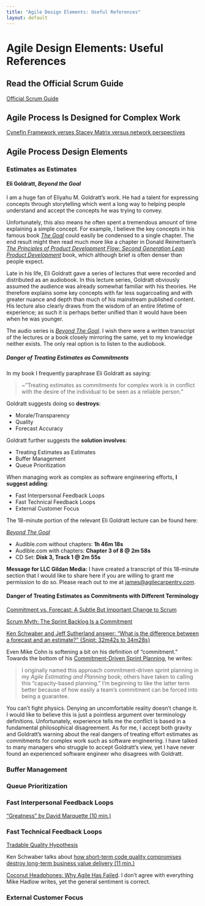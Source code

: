 ```yaml
---
title: "Agile Design Elements: Useful References"
layout: default
---
```


# Agile Design Elements: Useful References

## Read the Official Scrum Guide

[Official Scrum Guide](https://scrumguides.org/)

## Agile Process Is Designed for Complex Work

[Cynefin Framework verses Stacey Matrix versus network perspectives](http://mandenews.blogspot.com/2010/08/test3.html)

## Agile Process Design Elements


### Estimates as Estimates

#### Eli Goldratt, *Beyond the Goal* 

I am a huge fan of Eliyahu M. Goldratt’s work. He had a talent for expressing concepts through storytelling which went a long way to helping people understand and accept the concepts he was trying to convey. 

Unfortunately, this also means he often spent a tremendous amount of time explaining a simple concept. For example, I believe the key concepts in his famous book [*The Goal*](https://www.amazon.com/Goal-Process-Ongoing-Improvement/dp/0884271951) could easily be condensed to a single chapter. The end result might then read much more like a chapter in Donald Reinertsen’s [*The Principles of Product Development Flow: Second Generation Lean Product Development*](https://www.amazon.com/Principles-Product-Development-Flow-Generation/dp/1935401009) book, which although brief is often denser than people expect.

Late in his life, Eli Goldratt gave a series of lectures that were recorded and distributed as an audiobook. In this lecture series, Goldratt obviously assumed the audience was already somewhat familiar with his theories. He therefore explains some key concepts with far less sugarcoating and with greater nuance and depth than much of his mainstream published content. His lecture also clearly draws from the wisdom of an entire lifetime of experience; as such it is perhaps better unified than it would have been when he was younger.

The audio series is [*Beyond The Goal*](https://www.amazon.com/Beyond-Goal-Theory-Constraints/dp/B000ELJ9NO). I wish there were a written transcript of the lectures or a book closely mirroring the same, yet to my knowledge neither exists. The only real option is to listen to the audiobook.

##### Danger of Treating Estimates as Commitments

In my book I frequently paraphrase Eli Goldratt as saying:
>~”Treating estimates as commitments for complex work is in conflict with the desire of the individual to be seen as a reliable person.”

Goldratt suggests doing so **destroys**:

+ Morale/Transparency
+ Quality
+ Forecast Accuracy

Goldratt further suggests the **solution involves**:

+ Treating Estimates as Estimates
+ Buffer Management
+ Queue Prioritization 

When managing work as complex as software engineering efforts, **I suggest adding**:

+ Fast Interpersonal Feedback Loops
+ Fast Technical Feedback Loops
+ External Customer Focus

The 18-minute portion of the relevant Eli Goldratt lecture can be found here:

[*Beyond The Goal*](https://www.amazon.com/Beyond-Goal-Theory-Constraints/dp/B000ELJ9NO)

+ Audible.com without chapters: **1h 46m 18s**
+ Audible.com with chapters: **Chapter 3 of 8 @ 2m 58s**
+ CD Set: **Disk 3, Track 1 @ 2m 55s**

**Message for LLC Gildan Media:** 
I have created a transcript of this 18-minute section that I would like to share here if you are willing to grant me permission to do so. Please reach out to me at [james@agilecarpentry.com](mailto:james@agilecarpentry.com).

#### Danger of Treating Estimates as Commitments with Different Terminology

[Commitment vs. Forecast: A Subtle But Important Change to Scrum](https://www.scrum.org/resources/commitment-vs-forecast)

[Scrum Myth: The Sprint Backlog Is a Commitment](https://www.scrum.org/resources/blog/scrum-myth-sprint-backlog-commitment)


[Ken Schwaber and Jeff Sutherland answer: “What is the difference between a forecast and an estimate?” {Snipt: 32m42s to 34m28s}](https://youtu.be/0hRZffDD1ec)

Even Mike Cohn is softening a bit on his definition of “commitment.” Towards the bottom of his [Commitment-Driven Sprint Planning](https://www.mountaingoatsoftware.com/blog/capacity-driven-sprint-planning), he writes:
>I originally named this approach commitment-driven sprint planning in my *Agile Estimating and Planning* book; others have taken to calling this “capacity-based planning.” I’m beginning to like the latter term better because of how easily a team’s commitment can be forced into being a guarantee.

You can’t fight physics. Denying an uncomfortable reality doesn’t change it. I would like to believe this is just a pointless argument over terminology definitions. Unfortunately, experience tells me the conflict is based in a fundamental philosophical disagreement. As for me, I accept both gravity and Goldratt’s warning about the real dangers of treating effort estimates as commitments for complex work such as software engineering. I have talked to many managers who struggle to accept Goldratt’s view, yet I have never found an experienced software engineer who disagrees with Goldratt.
 

### Buffer Management

### Queue Prioritization

### Fast Interpersonal Feedback Loops

[“Greatness” by David Marquette (10 min.)](https://www.youtube.com/watch?v=OqmdLcyES_Q)

### Fast Technical Feedback Loops

[Tradable Quality Hypothesis](https://www.martinfowler.com/bliki/TradableQualityHypothesis.html)

Ken Schwaber talks about [how short-term code quality compromises destroy long-term business value delivery (11 min.)](https://www.youtube.com/watch?v=vwEZoBuOT9w)

[Coconut Headphones: Why Agile Has Failed](http://mikehadlow.blogspot.com/2014/03/coconut-headphones-why-agile-has-failed.html). I don’t agree with everything Mike Hadlow writes, yet the general sentiment is correct.

### External Customer Focus
